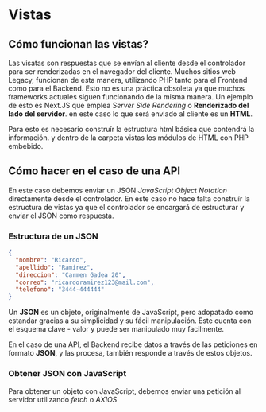 # Vistas

## Cómo funcionan las vistas?

Las visatas son respuestas que se envían al cliente desde el controlador para ser renderizadas en el navegador del cliente.
Muchos sitios web Legacy, funcionan de esta manera, utilizando PHP tanto para el Frontend como para el Backend. Esto no es una práctica obsoleta ya que muchos frameworks actuales siguen funcionando de la misma manera. Un ejemplo de esto es Next.JS que emplea _Server Side Rendering_ o **Renderizado del lado del servidor**. en este caso lo que será enviado al cliente es un **HTML**.

Para esto es necesario construír la estructura html básica que contendrá la información. y dentro de la carpeta vistas los módulos de HTML con PHP embebido.

## Cómo hacer en el caso de una API

En este caso debemos enviar un JSON _JavaScript Object Notation_ directamente desde el controlador. En este caso no hace falta construír la estructura de vistas ya que el controlador se encargará de estructurar y enviar el JSON como respuesta.

### Estructura de un JSON

```json
{
  "nombre": "Ricardo",
  "apellido": "Ramírez",
  "direccion": "Carmen Gadea 20",
  "correo": "ricardoramirez123@mail.com",
  "telefono": "3444-444444"
}
```

Un **JSON** es un objeto, originalmente de JavaScript, pero adopatado como estandar gracias a su simplicidad y su fácil manipulación. Este cuenta con el esquema clave - valor y puede ser manipulado muy facilmente.

En el caso de una API, el Backend recibe datos a través de las peticiones en formato **JSON**, y las procesa, también responde a través de estos objetos.

### Obtener JSON con JavaScript

Para obtener un objeto con JavaScript, debemos enviar una petición al servidor utilizando _fetch_ o _AXIOS_
